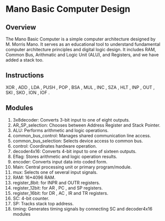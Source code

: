 # Mano Basic Computer Design
## Overview
The Mano Basic Computer is a simple computer architecture designed by M. Morris Mano. It serves as an educational tool to understand fundamental computer architecture principles and digital logic design.
It includes RAM, Common Bus, Arithmatic and Logic Unit (ALU), and Registers, and we have added a stack too.
## Instructions 
XOR , ADD , LDA , PUSH , POP , BSA , MUL , INC , SZA , HLT , INP , OUT , SKI , SKO , ION , IOF .

## Modules
1. 3x8decoder: Converts 3-bit input to one of eight outputs.
2. AR_SP_selection: Chooses between Address Register and Stack Pointer.
3. ALU: Performs arithmetic and logic operations.
4. common_bus_control: Manages shared communication line access.
5. common_bus_selection: Selects device access to common bus.
6. control: Coordinates hardware operation.
7. decoder4x16: Converts 4-bit input to one of sixteen outputs.
8. Eflag: Stores arithmetic and logic operation results.
9. encoder: Converts input data into coded form.
10. Main: Central processing unit or primary program/module.
11. mux: Selects one of several input signals.
12. RAM: 16*4096 RAM.
13. register_8bit: for INPR and OUTR registers.
14. register_12bit: for AR , PC , and SP registers.
15. register_16bit: for DR , AC , IR and TR registers.
16. SC: 4-bit counter.
17. SP: Tracks stack top address.
18. timing: Generates timing signals by connecting SC and decoder4x16 modules

